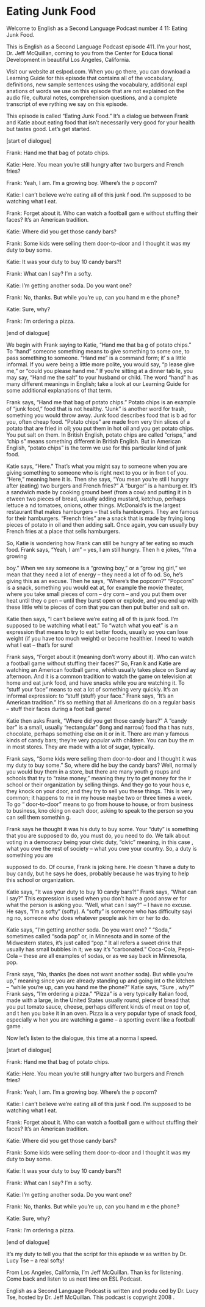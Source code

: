 # Eating Junk Food

Welcome to English as a Second Language Podcast number 4 11: Eating Junk Food.

This is English as a Second Language Podcast episode 411.  I’m your host, Dr. Jeff McQuillan, coming to you from the Center for Educa tional Development in beautiful Los Angeles, California.

Visit our website at eslpod.com.  When you go there, you  can download a Learning Guide for this episode that contains all of the vocabulary, definitions, new sample sentences using the vocabulary, additional expl anations of words we use on this episode that are not explained on the audio  file, cultural notes, comprehension questions, and a complete transcript of eve rything we say on this episode.

This episode is called “Eating Junk Food.”  It’s a dialog ue between Frank and Katie about eating food that isn’t necessarily very good  for your health but tastes good.  Let’s get started.

[start of dialogue]

Frank:  Hand me that bag of potato chips.

Katie:  Here.  You mean you’re still hungry after two  burgers and French fries?

Frank:  Yeah, I am.  I’m a growing boy.  Where’s the p opcorn?

Katie:  I can’t believe we’re eating all of this junk f ood.  I’m supposed to be watching what I eat.

Frank:  Forget about it.  Who can watch a football gam e without stuffing their faces?  It’s an American tradition.

Katie:  Where did you get those candy bars?

Frank:  Some kids were selling them door-to-door and I thought it was my duty to buy some.

Katie:  It was your duty to buy 10 candy bars?!

Frank:  What can I say?  I’m a softy.

 Katie:  I’m getting another soda.  Do you want one?

Frank:  No, thanks.  But while you’re up, can you hand m e the phone?

Katie:  Sure, why?

Frank:  I’m ordering a pizza.

[end of dialogue]

We begin with Frank saying to Katie, “Hand me that ba g of potato chips.”  To “hand” someone something means to give something to some one, to pass something to someone.  “Hand me” is a command form; it’ s a little informal.  If you were being a little more polite, you would say, “p lease give me,” or “could you please hand me.”  If you’re sitting at a dinner tab le, you may say, “Hand me the salt” to your husband or child.  The word “hand” h as many different meanings in English; take a look at our Learning Guide for some additional explanations of that term.

Frank says, “Hand me that bag of potato chips.”  Potato chips is an example of “junk food,” food that is not healthy.  “Junk” is another  word for trash, something you would throw away.  Junk food describes food that is b ad for you, often cheap food.  “Potato chips” are made from very thin slices of a  potato that are fried in oil; you put them in hot oil and you get potato chips.  You put salt on them.  In British English, potato chips are called “crisps,” and “chip s” means something different in British English.  But in American English,  “potato chips” is the term we use for this particular kind of junk food.

Katie says, “Here.”  That’s what you might say to someone when you are giving something to someone who is right next to you or in fron t of you.  “Here,” meaning here it is.  Then she says, “You mean you’re stil l hungry after (eating) two burgers and French fries?”  A “burger” is a hamburg er.  It’s a sandwich made by cooking ground beef (from a cow) and putting it in b etween two pieces of bread, usually adding mustard, ketchup, perhaps lettuce a nd tomatoes, onions, other things.  McDonald’s is the largest restaurant that  makes hamburgers – that sells hamburgers.  They are famous for their hamburgers.   “French fries” are a snack that is made by frying long pieces of potato in oil  and then adding salt. Once again, you can usually buy French fries at a place that  sells hamburgers.

So, Katie is wondering how Frank can still be hungry af ter eating so much food. Frank says, “Yeah, I am” – yes, I am still hungry.  Then h e jokes, “I’m a growing

 boy.”  When we say someone is a “growing boy,” or a “grow ing girl,” we mean that they need a lot of energy – they need a lot of fo od.  So, he’s giving this as an excuse.  Then he says, “Where’s the popcorn?”  “Popcorn” is a  snack, something you would eat at, for example the movie theater, where  you take small pieces of corn – dry corn – and you put them over heat until they o pen – until they burst open or explode, and you end up with these little whi te pieces of corn that you can then put butter and salt on.

Katie then says, “I can’t believe we’re eating all of th is junk food.  I’m supposed to be watching what I eat.”  To “watch what you eat” is a n expression that means to try to eat better foods, usually so you can lose weight (if  you have too much weight) or become healthier.  I need to watch what I eat – that’s for sure!

Frank says, “Forget about it (meaning don’t worry about  it).  Who can watch a football game without stuffing their faces?”  So, Fran k and Katie are watching an American football game, which usually takes place on Sund ay afternoon.  And it is a common tradition to watch the game on television at  home and eat junk food, and have snacks while you are watching it.  To “stuff your face” means to eat a lot of something very quickly.  It’s an informal expression: to “stuff (stuff) your face.”  Frank says, “It’s an American tradition.”  It’s so mething that all Americans do on a regular basis – stuff their faces during a foot ball game!

Katie then asks Frank, “Where did you get those candy bars?”   A “candy bar” is a small, usually “rectangular” (long and narrow) food tha t has nuts, chocolate, perhaps something else on it or in it.  There are man y famous kinds of candy bars; they’re very popular with children.  You can buy the m in most stores.  They are made with a lot of sugar, typically.

Frank says, “Some kids were selling them door-to-door and  I thought it was my duty to buy some.”  So, where did he buy the candy bars?   Well, normally you would buy them in a store, but there are many youth g roups and schools that try to “raise money,” meaning they try to get money for the ir school or their organization by selling things.  And they go to your hous e, they knock on your door, and they try to sell you these things.  This is very common; it happens to me in my house maybe two or three times a week.  To go “ door-to-door” means to go from house to house, or from business to business, kno cking on each door, asking to speak to the person so you can sell them somethin g.

Frank says he thought it was his duty to buy some.  Your “duty” is something that you are supposed to do, you must do, you need to do.  We  talk about voting in a democracy being your civic duty, “civic” meaning, in this case , what you owe the rest of society – what you owe your country.  So, a duty is something you are

 supposed to do.  Of course, Frank is joking here.  He doesn ’t have a duty to buy candy, but he says he does, probably because he was trying to  help this school or organization.

Katie says, “It was your duty to buy 10 candy bars?!”  Frank says, “What can I say?”  This expression is used when you don’t have a good answ er for what the person is asking you.  “Well, what can I say?” – I have no  excuse.  He says, “I’m a softy” (softy).  A “softy” is someone who has difficulty sayi ng no, someone who does whatever people ask him or her to do.

Katie says, “I’m getting another soda.  Do you want one? ”  “Soda,” sometimes called “soda pop” or, in Minnesota and in some of the Midwestern states, it’s just called “pop.”  It all refers a sweet drink that usually has small bubbles in it; we say it’s “carbonated.”  Coca-Cola, Pepsi-Cola – these are all examples of sodas, or as we say back in Minnesota, pop.

Frank says, “No, thanks (he does not want another soda).  But while you’re up,” meaning since you are already standing up and going int o the kitchen – “while you’re up, can you hand me the phone?”  Katie says, “Sure , why?”  Frank says, “I’m ordering a pizza.”  “Pizza” is a very typically Italian  food, made with a large, in the United States usually round, piece of bread that  you put tomato sauce, cheese, perhaps different kinds of meat on top of, and t hen you bake it in an oven.  Pizza is a very popular type of snack food, especially w hen you are watching a game – a sporting event like a football game .

Now let’s listen to the dialogue, this time at a norma l speed.

[start of dialogue]

Frank:  Hand me that bag of potato chips.

Katie:  Here.  You mean you’re still hungry after two  burgers and French fries?

Frank:  Yeah, I am.  I’m a growing boy.  Where’s the p opcorn?

Katie:  I can’t believe we’re eating all of this junk f ood.  I’m supposed to be watching what I eat.

Frank:  Forget about it.  Who can watch a football gam e without stuffing their faces?  It’s an American tradition.

Katie:  Where did you get those candy bars?

 Frank:  Some kids were selling them door-to-door and I thought it was my duty to buy some.

Katie:  It was your duty to buy 10 candy bars?!

Frank:  What can I say?  I’m a softy.

Katie:  I’m getting another soda.  Do you want one?

Frank:  No, thanks.  But while you’re up, can you hand m e the phone?

Katie:  Sure, why?

Frank:  I’m ordering a pizza.

[end of dialogue]

It’s my duty to tell you that the script for this episode w as written by Dr. Lucy Tse – a real softy!

From Los Angeles, California, I’m Jeff McQuillan.  Than ks for listening.  Come back and listen to us next time on ESL Podcast.

English as a Second Language Podcast is written and produ ced by Dr. Lucy Tse, hosted by Dr. Jeff McQuillan.  This podcast is copyright 2008 .


